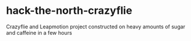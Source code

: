 hack-the-north-crazyflie
========================

Crazyflie and Leapmotion project constructed on heavy amounts of sugar and caffeine in a few hours
